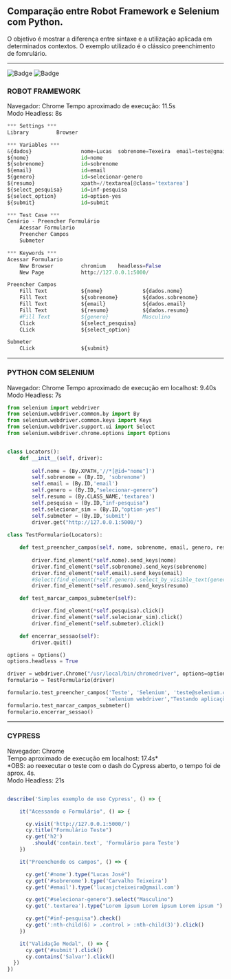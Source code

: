 ## __Comparação entre Robot Framework e Selenium com Python.__  

<p>O objetivo é mostrar a diferença entre sintaxe e a utilização aplicada em determinados contextos.  O exemplo utilizado é o clássico preenchimento de fomrulário.</p>


***    

![Badge](https://img.shields.io/badge/Selenium-Python-blue)
![Badge](https://img.shields.io/badge/RobotFramework-Browser-brightgreen)    



### ROBOT FRAMEWORK  

Navegador: Chrome 
Tempo aproximado de execução: 11.5s   
Modo Headless: 8s  


```PYTHON
*** Settings ***
Library         Browser

*** Variables ***
&{dados}                nome=Lucas  sobrenome=Texeira  email=teste@gmail.com  resumo=Automacao com RobotFramework
${nome}                 id=nome
${sobrenome}            id=sobrenome
${email}                id=email
${genero}               id=selecionar-genero
${resumo}               xpath=//textarea[@class='textarea']
${select_pesquisa}      id=inf-pesquisa
${select_option}        id=option-yes
${submit}               id=submit

*** Test Case ***
Cenário - Preencher Formulário
    Acessar Formulario
    Preencher Campos
    Submeter

*** Keywords ***
Acessar Formulario
    New Browser         chromium    headless=False
    New Page            http://127.0.0.1:5000/     

Preencher Campos
    Fill Text           ${nome}             ${dados.nome}
    Fill Text           ${sobrenome}        ${dados.sobrenome}
    Fill Text           ${email}            ${dados.email}
    Fill Text           ${resumo}           ${dados.resumo}
    #Fill Text          ${genero}           Masculino
    Click               ${select_pesquisa}
    CLick               ${select_option}

Submeter
    CLick               ${submit}

```   

***   

### PYTHON COM SELENIUM     

Navegador: Chrome 
Tempo aproximado de execução em localhost: 9.40s    
Modo Headless: 7s

```PYTHON
from selenium import webdriver
from selenium.webdriver.common.by import By
from selenium.webdriver.common.keys import Keys
from selenium.webdriver.support.ui import Select
from selenium.webdriver.chrome.options import Options


class Locators():
    def __init__(self, driver):
            
        self.nome = (By.XPATH,'//*[@id="nome"]')
        self.sobrenome = (By.ID, 'sobrenome')
        self.email = (By.ID,'email')
        self.genero = (By.ID,"selecionar-genero")
        self.resumo = (By.CLASS_NAME,'textarea')
        self.pesquisa = (By.ID,"inf-pesquisa")
        self.selecionar_sim = (By.ID,"option-yes")
        self.submeter = (By.ID,'submit')
        driver.get("http://127.0.0.1:5000/")
        
class TestFormulario(Locators):

    def test_preencher_campos(self, nome, sobrenome, email, genero, resumo):
        
        driver.find_element(*self.nome).send_keys(nome)
        driver.find_element(*self.sobrenome).send_keys(sobrenome)
        driver.find_element(*self.email).send_keys(email)
        #Select(find_element(*self.genero).select_by_visible_text(genero))
        driver.find_element(*self.resumo).send_keys(resumo)

    def test_marcar_campos_submeter(self):

        driver.find_element(*self.pesquisa).click()
        driver.find_element(*self.selecionar_sim).click()
        driver.find_element(*self.submeter).click()

    def encerrar_sessao(self):
        driver.quit()

options = Options()
options.headless = True

driver = webdriver.Chrome("/usr/local/bin/chromedriver", options=options)
formulario = TestFormulario(driver)

formulario.test_preencher_campos('Teste', 'Selenium', 'teste@selenium.com', 
                                'selenium webdriver',"Testando aplicações com selenium")
formulario.test_marcar_campos_submeter()
formulario.encerrar_sessao()

```
***  

### CYPRESS   

Navegador: Chrome   
Tempo aproximado de execução em localhost: 17.4s*  
*OBS: ao reexecutar o teste com o dash do Cypress aberto, o tempo foi de aprox. 4s.   
Modo Headless: 21s  


```javascript

describe('Simples exemplo de uso Cypress', () => {

    it("Acessando o Formulário", () => {

      cy.visit('http://127.0.0.1:5000/')
      cy.title("Formulário Teste")
      cy.get('h2')
        .should('contain.text', 'Formulário para Teste')
    })

    it("Preenchendo os campos", () => {

      cy.get('#nome').type("Lucas José")
      cy.get('#sobrenome').type('Carvalho Teixeira')
      cy.get('#email').type('lucasjcteixeira@gmail.com')

      cy.get("#selecionar-genero").select("Masculino")
      cy.get('.textarea').type("Lorem ipsum Lorem ipsum Lorem ipsum ")

      cy.get("#inf-pesquisa").check()
      cy.get(':nth-child(6) > .control > :nth-child(3)').click()
    })

    it("Validação Modal", () => {
      cy.get('#submit').click()
      cy.contains('Salvar').click()
  })
})


```
